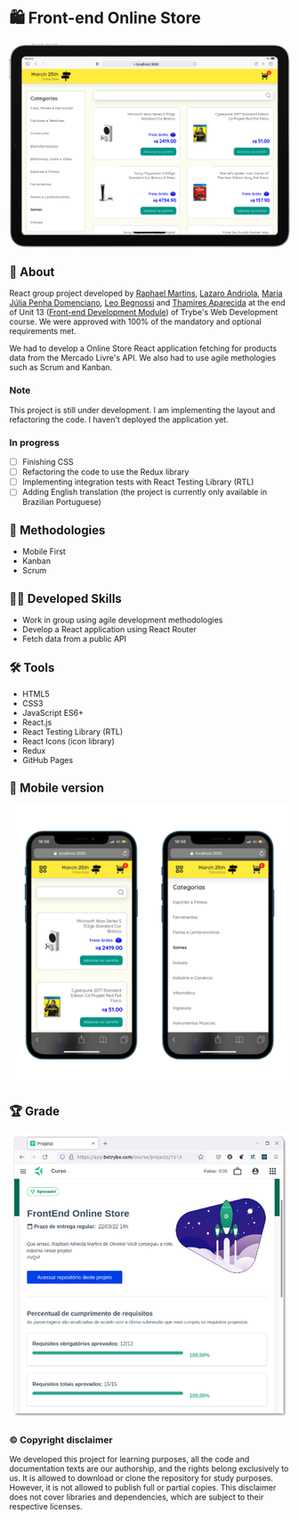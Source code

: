 # :shopping: Front-end Online Store

![Desktop preview](./imgs/tablet-preview.png)

## :page_with_curl: About

React group project developed by [Raphael Martins](https://www.linkedin.com/in/raphaelameidamartins/), [Lazaro Andriola](https://github.com/lazaroor), [Maria Júlia Penha Domenciano](https://github.com/MajuPenha), [Leo Begnossi](https://github.com/MadOrchid) and [Thamires Aparecida](https://github.com/thamiresl) at the end of Unit 13 ([Front-end Development Module](https://github.com/raphaelalmeidamartins/trybe_exercicios/tree/main/2_Desenvolvimento-Front-end)) of Trybe's Web Development course. We were approved with 100% of the mandatory and optional requirements met.

We had to develop a Online Store React application fetching for products data from the Mercado Livre's API. We also had to use agile methologies such as Scrum and Kanban.

### Note

This project is still under development. I am implementing the layout and refactoring the code. I haven't deployed the application yet.

### In progress

- [ ] Finishing CSS
- [ ] Refactoring the code to use the Redux library
- [ ] Implementing integration tests with React Testing Library (RTL)
- [ ] Adding English translation (the project is currently only available in Brazilian Portuguese)

## :memo: Methodologies

* Mobile First
* Kanban
* Scrum

## :man_technologist: Developed Skills

* Work in group using agile development methodologies
* Develop a React application using React Router
* Fetch data from a public API

## :hammer_and_wrench: Tools

* HTML5
* CSS3
* JavaScript ES6+
* React.js
* React Testing Library (RTL)
* React Icons (icon library)
* Redux
* GitHub Pages

## :iphone: Mobile version

![Mobile](./imgs/mobile-preview.png)

## :trophy: Grade

![My grade of the project - Minha nota no projeto](./imgs/nota.png)

### :copyright: Copyright disclaimer

We developed this project for learning purposes, all the code and documentation texts are our authorship, and the rights belong exclusively to us. It is allowed to download or clone the repository for study purposes. However, it is not allowed to publish full or partial copies. This disclaimer does not cover libraries and dependencies, which are subject to their respective licenses.
